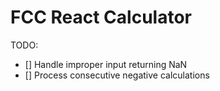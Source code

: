 # FCC React Calculator

TODO:
- [] Handle improper input returning NaN
- [] Process consecutive negative calculations 